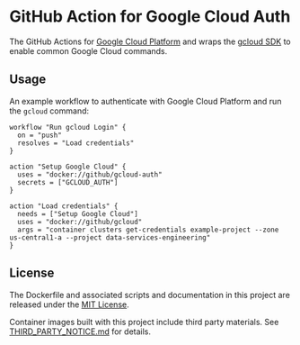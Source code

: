 # GitHub Action for Google Cloud Auth

The GitHub Actions for [Google Cloud Platform](https://cloud.google.com/)  and wraps the [gcloud SDK](https://cloud.google.com/sdk/) to enable common Google Cloud commands.

## Usage
An example workflow to authenticate with Google Cloud Platform and run the `gcloud` command:


```
workflow "Run gcloud Login" {
  on = "push"
  resolves = "Load credentials"
}

action "Setup Google Cloud" {
  uses = "docker://github/gcloud-auth"
  secrets = ["GCLOUD_AUTH"]
}

action "Load credentials" {
  needs = ["Setup Google Cloud"]
  uses = "docker://github/gcloud"
  args = "container clusters get-credentials example-project --zone us-central1-a --project data-services-engineering"
}
```

## License

The Dockerfile and associated scripts and documentation in this project are released under the [MIT License](LICENSE).

Container images built with this project include third party materials. See [THIRD_PARTY_NOTICE.md](THIRD_PARTY_NOTICE.md) for details.
